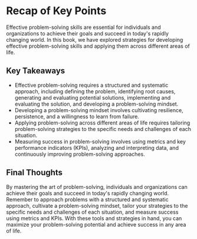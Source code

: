 Recap of Key Points
==========================================

Effective problem-solving skills are essential for individuals and organizations to achieve their goals and succeed in today's rapidly changing world. In this book, we have explored strategies for developing effective problem-solving skills and applying them across different areas of life.

Key Takeaways
-------------

* Effective problem-solving requires a structured and systematic approach, including defining the problem, identifying root causes, generating and evaluating potential solutions, implementing and evaluating the solution, and developing a problem-solving mindset.
* Developing a problem-solving mindset involves cultivating resilience, persistence, and a willingness to learn from failure.
* Applying problem-solving across different areas of life requires tailoring problem-solving strategies to the specific needs and challenges of each situation.
* Measuring success in problem-solving involves using metrics and key performance indicators (KPIs), analyzing and interpreting data, and continuously improving problem-solving approaches.

Final Thoughts
--------------

By mastering the art of problem-solving, individuals and organizations can achieve their goals and succeed in today's rapidly changing world. Remember to approach problems with a structured and systematic approach, cultivate a problem-solving mindset, tailor your strategies to the specific needs and challenges of each situation, and measure success using metrics and KPIs. With these tools and strategies in hand, you can maximize your problem-solving potential and achieve success in any area of life.
